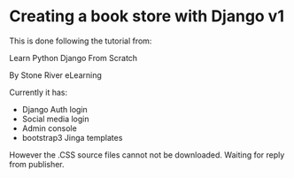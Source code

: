 # Creating a book store with Django v1

This is done following the tutorial from:

Learn Python Django From Scratch

By Stone River eLearning

Currently it has:
- Django Auth login
- Social media login
- Admin console
- bootstrap3 Jinga templates

However the .CSS source files cannot not be downloaded. Waiting for reply from publisher.